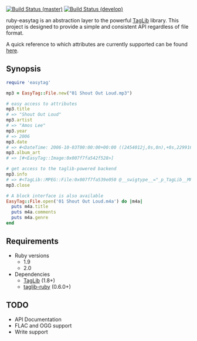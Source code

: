 [![Build Status (master)](https://travis-ci.org/cjlucas/ruby-easytag.png?branch=master "Branch: master")](https://travis-ci.org/cjlucas/ruby-easytag)
[![Build Status (develop)](https://travis-ci.org/cjlucas/ruby-easytag.png?branch=develop "Branch: develop")](https://travis-ci.org/cjlucas/ruby-easytag)

ruby-easytag is an abstraction layer to the powerful [TagLib](http://taglib.github.io/) library. This project is designed to provide a simple and consistent API regardless of file format.

A quick reference to which attributes are currently supported can be found [here](https://github.com/cjlucas/ruby-easytag/wiki/Currently-Supported-Attributes).
## Synopsis ##
```ruby
require 'easytag'

mp3 = EasyTag::File.new("01 Shout Out Loud.mp3")

# easy access to attributes
mp3.title
# => "Shout Out Loud"
mp3.artist
# => "Amos Lee"
mp3.year
# => 2006
mp3.date
# => #<DateTime: 2006-10-03T00:00:00+00:00 ((2454012j,0s,0n),+0s,2299161j)>
mp3.album_art
# => [#<EasyTag::Image:0x007f7fa542f528>]

# get access to the taglib-powered backend
mp3.info
# => #<TagLib::MPEG::File:0x007f7fa539e050 @__swigtype__="_p_TagLib__MPEG__File">
mp3.close

# A block interface is also available
EasyTag::File.open('01 Shout Out Loud.m4a') do |m4a|
  puts m4a.title
  puts m4a.comments
  puts m4a.genre
end
```
## Requirements ##
- Ruby versions
  - 1.9
  - 2.0
- Dependencies
  - [TagLib](http://taglib.github.io/) (1.8+)
  - [taglib-ruby](https://github.com/robinst/taglib-ruby) (0.6.0+)

## TODO ##
- API Documentation
- FLAC and OGG support
- Write support
